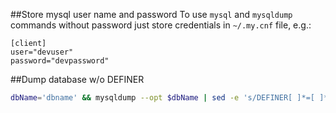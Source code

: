 ##Store mysql user name and password
To use `mysql` and `mysqldump` commands without password just store credentials in `~/.my.cnf` file, e.g.:

    [client]
    user="devuser"
    password="devpassword"

##Dump database w/o DEFINER
```bash
dbName='dbname' && mysqldump --opt $dbName | sed -e 's/DEFINER[ ]*=[ ]*[^*]*\*/\*/' > $dbName.sql
```
